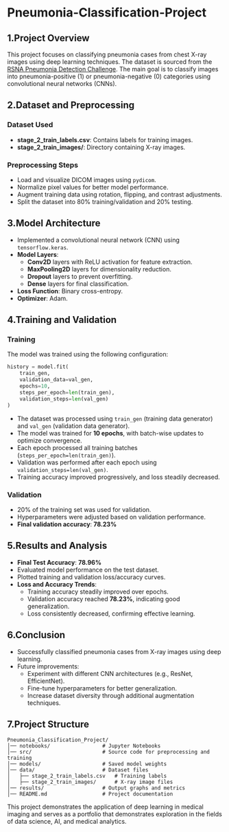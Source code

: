 # Pneumonia-Classification-Project

## 1.Project Overview
This project focuses on classifying pneumonia cases from chest X-ray images using deep learning techniques. The dataset is sourced from the [RSNA Pneumonia Detection Challenge](https://www.kaggle.com/c/rsna-pneumonia-detection-challenge). The main goal is to classify images into pneumonia-positive (1) or pneumonia-negative (0) categories using convolutional neural networks (CNNs).

## 2.Dataset and Preprocessing
### Dataset Used
- **stage_2_train_labels.csv**: Contains labels for training images.
- **stage_2_train_images/**: Directory containing X-ray images.

### Preprocessing Steps
- Load and visualize DICOM images using `pydicom`.
- Normalize pixel values for better model performance.
- Augment training data using rotation, flipping, and contrast adjustments.
- Split the dataset into 80% training/validation and 20% testing.

## 3.Model Architecture
- Implemented a convolutional neural network (CNN) using `tensorflow.keras`.
- **Model Layers**:
  - **Conv2D** layers with ReLU activation for feature extraction.
  - **MaxPooling2D** layers for dimensionality reduction.
  - **Dropout** layers to prevent overfitting.
  - **Dense** layers for final classification.
- **Loss Function**: Binary cross-entropy.
- **Optimizer**: Adam.

## 4.Training and Validation
### Training
The model was trained using the following configuration:
```python
history = model.fit(
    train_gen,
    validation_data=val_gen,
    epochs=10,
    steps_per_epoch=len(train_gen),
    validation_steps=len(val_gen)
)
```
- The dataset was processed using `train_gen` (training data generator) and `val_gen` (validation data generator).
- The model was trained for **10 epochs**, with batch-wise updates to optimize convergence.
- Each epoch processed all training batches (`steps_per_epoch=len(train_gen)`).
- Validation was performed after each epoch using `validation_steps=len(val_gen)`.
- Training accuracy improved progressively, and loss steadily decreased.

### Validation
- 20% of the training set was used for validation.
- Hyperparameters were adjusted based on validation performance.
- **Final validation accuracy**: **78.23%**

## 5.Results and Analysis
- **Final Test Accuracy**: **78.96%**
- Evaluated model performance on the test dataset.
- Plotted training and validation loss/accuracy curves.
- **Loss and Accuracy Trends**:
  - Training accuracy steadily improved over epochs.
  - Validation accuracy reached **78.23%**, indicating good generalization.
  - Loss consistently decreased, confirming effective learning.

## 6.Conclusion
- Successfully classified pneumonia cases from X-ray images using deep learning.
- Future improvements:
  - Experiment with different CNN architectures (e.g., ResNet, EfficientNet).
  - Fine-tune hyperparameters for better generalization.
  - Increase dataset diversity through additional augmentation techniques.

## 7.Project Structure
```
Pneumonia_Classification_Project/
│── notebooks/                 # Jupyter Notebooks
│── src/                       # Source code for preprocessing and training
│── models/                    # Saved model weights
│── data/                      # Dataset files
│   ├── stage_2_train_labels.csv   # Training labels
│   ├── stage_2_train_images/      # X-ray image files
│── results/                   # Output graphs and metrics
│── README.md                  # Project documentation
```

This project demonstrates the application of deep learning in medical imaging and serves as a portfolio that demonstrates exploration in the fields of data science, AI, and medical analytics.

